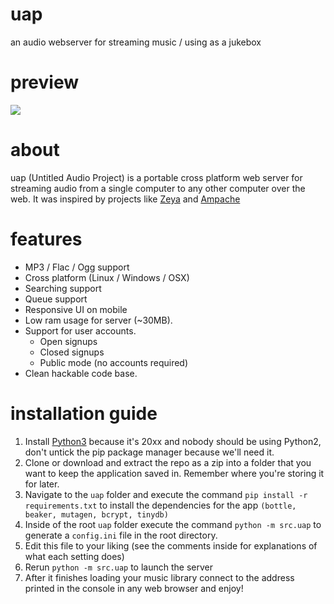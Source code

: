 # uap
an audio webserver for streaming music / using as a jukebox

# preview
![](/media/demo.jpg)


# about
uap (Untitled Audio Project) is a portable cross platform 
web server for streaming audio from a single computer
to any other computer over the web. It was inspired by 
projects like [Zeya](http://web.psung.name/zeya/) and
[Ampache](http://ampache.org/)

# features
* MP3 / Flac / Ogg support
* Cross platform (Linux / Windows / OSX)
* Searching support
* Queue support
* Responsive UI on mobile
* Low ram usage for server (~30MB).
* Support for user accounts. 
   * Open signups
   * Closed signups
   * Public mode (no accounts required)
* Clean hackable code base.

# installation guide

1. Install [Python3](https://www.python.org/download/releases/3.0/) 
   because it's 20xx and nobody should be using Python2, don't
   untick the pip package manager because we'll need it.
2. Clone or download and extract the repo as a zip into a folder that
   you want to keep the application saved in. Remember where you're
   storing it for later.
3. Navigate to the ````uap```` folder and execute the command 
   ```pip install -r requirements.txt``` to install the dependencies 
   for the app ```(bottle, beaker, mutagen, bcrypt, tinydb)```
4. Inside of the root ``uap`` folder execute the command ``python -m src.uap``
   to generate a ``config.ini`` file in the root directory.
5. Edit this file to your liking (see the comments inside for
   explanations of what each setting does)
6. Rerun ``python -m src.uap`` to launch the server
7. After it finishes loading your music library connect to the
   address printed in the console in any web browser and enjoy!
